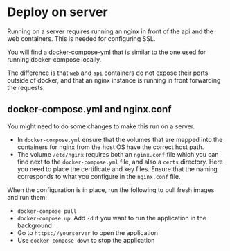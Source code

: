 # Deploy on server


Running on a server requires running an nginx in front of the api and the web containers. This is needed for configuring SSL.

You will find a [docker-compose-yml](./docker-compose-yml) that is similar to the one used for running docker-compose locally. 

The difference is that `web` and `api` containers do not expose their ports outside of docker, and that an nginx instance is running in front forwarding the requests.

## docker-compose.yml and nginx.conf
You might need to do some changes to make this run on a server.
* In `docker-compose.yml` ensure that the volumes that are mapped into the containers for nginx from the host OS have the correct host path.
* The volume `/etc/nginx` requires both an `nginx.conf` file which you can find next to the `docker-compose.yml` file, and also a `certs` directory. Here you need to place the certificate and key files. Ensure that the naming corresponds to what you configure in the `nginx.conf` file.

When the configuration is in place, run the following to pull fresh images and run them:
* `docker-compose pull`
* `docker-compose up`. Add `-d` if you want to run the application in the background
* Go to `https://yourserver` to open the application
* Use `docker-compose down` to stop the application
